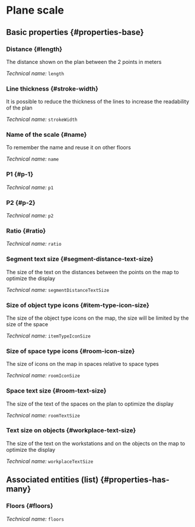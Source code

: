 # Plane scale
<!--- THIS FILE IS GENERATED PLEASE DO NOT EDIT IT DIRECTLY --->



<OH code="mapScale"/>


## Basic properties {#properties-base}

### Distance {#length}

The distance shown on the plan between the 2 points in meters

*Technical name:* ```length```
<PH code="mapScale:length"/>

### Line thickness {#stroke-width}

It is possible to reduce the thickness of the lines to increase the readability of the plan

*Technical name:* ```strokeWidth```
<PH code="mapScale:strokeWidth"/>

### Name of the scale {#name}

To remember the name and reuse it on other floors

*Technical name:* ```name```
<PH code="mapScale:name"/>

### P1 {#p-1}



*Technical name:* ```p1```
<PH code="mapScale:p1"/>

### P2 {#p-2}



*Technical name:* ```p2```
<PH code="mapScale:p2"/>

### Ratio {#ratio}



*Technical name:* ```ratio```
<PH code="mapScale:ratio"/>

### Segment text size {#segment-distance-text-size}

The size of the text on the distances between the points on the map to optimize the display

*Technical name:* ```segmentDistanceTextSize```
<PH code="mapScale:segmentDistanceTextSize"/>

### Size of object type icons {#item-type-icon-size}

The size of the object type icons on the map, the size will be limited by the size of the space

*Technical name:* ```itemTypeIconSize```
<PH code="mapScale:itemTypeIconSize"/>

### Size of space type icons {#room-icon-size}

The size of icons on the map in spaces relative to space types

*Technical name:* ```roomIconSize```
<PH code="mapScale:roomIconSize"/>

### Space text size {#room-text-size}

The size of the text of the spaces on the plan to optimize the display

*Technical name:* ```roomTextSize```
<PH code="mapScale:roomTextSize"/>

### Text size on objects {#workplace-text-size}

The size of the text on the workstations and on the objects on the map to optimize the display

*Technical name:* ```workplaceTextSize```
<PH code="mapScale:workplaceTextSize"/>




## Associated entities (list) {#properties-has-many}

### Floors {#floors}



*Technical name:* ```floors```
<PH code="mapScale:floors"/>




